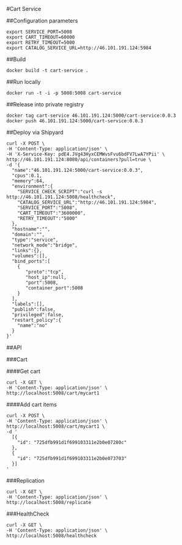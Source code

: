 #Cart Service

##Configuration parameters

```
export SERVICE_PORT=5008
export CART_TIMEOUT=60000
export RETRY_TIMEOUT=5000
export CATALOG_SERVICE_URL=http://46.101.191.124:5984
```

##Build

`docker build -t cart-service .`

##Run locally

`docker run -t -i -p 5008:5008 cart-service`

##Release into private registry

```
docker tag cart-service 46.101.191.124:5000/cart-service:0.0.3
docker push 46.101.191.124:5000/cart-service:0.0.3
```

##Deploy via Shipyard

```
curl -X POST \
-H 'Content-Type: application/json' \
-H 'X-Service-Key: pdE4.JVg43HyxCEMWvsFvu6bdFV7LwA7YPii' \
http://46.101.191.124:8080/api/containers?pull=true \
-d '{  
  "name":"46.101.191.124:5000/cart-service:0.0.3",
  "cpus":0.1,
  "memory":64,
  "environment":{
    "SERVICE_CHECK_SCRIPT":"curl -s http://46.101.191.124:5008/healthcheck",
    "CATALOG_SERVICE_URL":"http://46.101.191.124:5984",
    "SERVICE_PORT":"5008",
    "CART_TIMEOUT":"3600000",
    "RETRY_TIMEOUT":"5000"
  },
  "hostname":"",
  "domain":"",
  "type":"service",
  "network_mode":"bridge",
  "links":{},
  "volumes":[],
  "bind_ports":[  
    {  
       "proto":"tcp",
       "host_ip":null,
       "port":5008,
       "container_port":5008
    }
  ],
  "labels":[],
  "publish":false,
  "privileged":false,
  "restart_policy":{  
    "name":"no"
  }
}'
```

##API

###Cart

####Get cart

```
curl -X GET \
-H 'Content-Type: application/json' \
http://localhost:5008/cart/mycart1
```

####Add cart items

```
curl -X POST \
-H 'Content-Type: application/json' \
http://localhost:5008/cart/mycart1 \
-d '
  [{
    "id": "725dfb991d1f699103311e2b0e07280c"
  },
  {
    "id": "725dfb991d1f699103311e2b0e073703"
  }]
'
```

###Replication

```
curl -X GET \
-H 'Content-Type: application/json' \
http://localhost:5008/replicate
```

###HealthCheck

```
curl -X GET \
-H 'Content-Type: application/json' \
http://localhost:5008/healthcheck
```